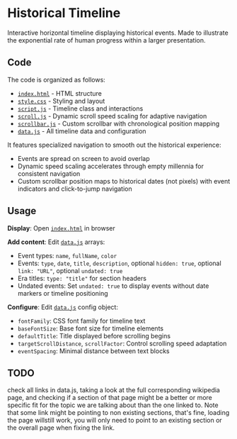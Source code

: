 # Historical Timeline

Interactive horizontal timeline displaying historical events.
Made to illustrate the exponential rate of human progress within a larger presentation.

## Code

The code is organized as follows:
- [`index.html`](index.html) - HTML structure
- [`style.css`](style.css) - Styling and layout  
- [`script.js`](script.js) - Timeline class and interactions
- [`scroll.js`](scroll.js) - Dynamic scroll speed scaling for adaptive navigation
- [`scrollbar.js`](scrollbar.js) - Custom scrollbar with chronological position mapping
- [`data.js`](data.js) - All timeline data and configuration

It features specialized navigation to smooth out the historical experience:
- Events are spread on screen to avoid overlap
- Dynamic speed scaling accelerates through empty millennia for consistent navigation
- Custom scrollbar position maps to historical dates (not pixels) with event indicators and click-to-jump navigation

## Usage

**Display**: Open [`index.html`](index.html) in browser

**Add content**: Edit [`data.js`](data.js) arrays:
- Event types: `name`, `fullName`, `color`
- Events: `type`, `date`, `title`, `description`, optional `hidden: true`, optional `link: "URL"`, optional `undated: true`
- Era titles: `type: "title"` for section headers
- Undated events: Set `undated: true` to display events without date markers or timeline positioning

**Configure**: Edit [`data.js`](data.js) config object:
- `fontFamily`: CSS font family for timeline text
- `baseFontSize`: Base font size for timeline elements
- `defaultTitle`: Title displayed before scrolling begins
- `targetScrollDistance`, `scrollFactor`: Control scrolling speed adaptation
- `eventSpacing`: Minimal distance between text blocks

## TODO

check all links in data.js, taking a look at the full corresponding wikipedia page, and checking if a section of that page might be a better or more specific fit for the topic we are talking about than the one linked to. Note that some link might be pointing to non existing sections, that's fine, loading the page willstill work, you will only need to point to an existing section or the overall page when fixing the link.